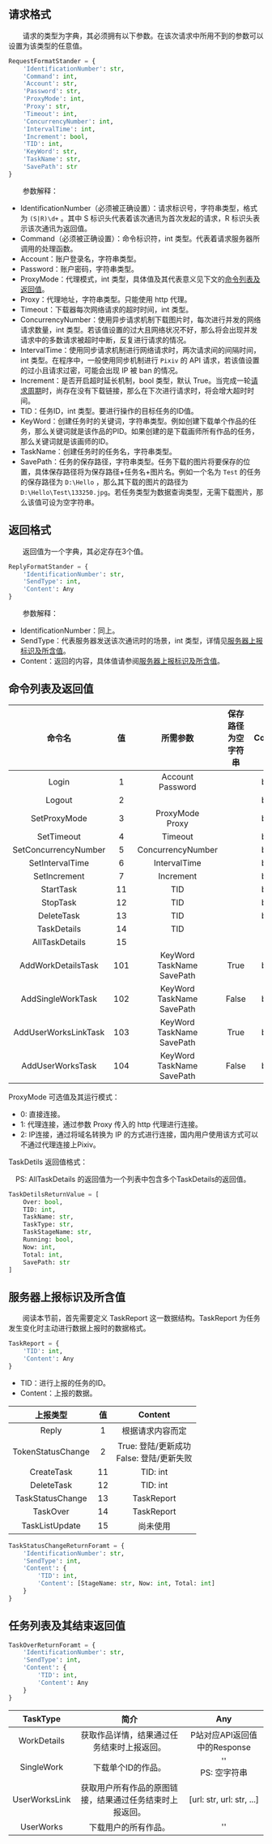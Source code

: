 ## 请求格式

&emsp;&emsp;请求的类型为字典，其必须拥有以下参数。在该次请求中所用不到的参数可以设置为该类型的任意值。

```python
RequestFormatStander = {
    'IdentificationNumber': str,
    'Command': int,
    'Account': str,
    'Password': str,
    'ProxyMode': int,
    'Proxy': str,
    'Timeout': int,
    'ConcurrencyNumber': int,
    'IntervalTime': int,
    'Increment': bool,
    'TID': int,
    'KeyWord': str,
    'TaskName': str,
    'SavePath': str
}
```

&emsp;&emsp;参数解释：

- IdentificationNumber（必须被正确设置）：请求标识号，字符串类型，格式为 `(S|R)\d+` 。其中 S 标识头代表着该次通讯为首次发起的请求，R 标识头表示该次通讯为返回值。
- Command（必须被正确设置）：命令标识符，int 类型。代表着请求服务器所调用的处理函数。
- Account：账户登录名，字符串类型。
- Password：账户密码，字符串类型。
- ProxyMode：代理模式，int 类型，具体值及其代表意义见下文的[命令列表及返回值](#命令列表及返回值)。
- Proxy：代理地址，字符串类型。只能使用 http 代理。
- Timeout：下载器每次网络请求的超时时间，int 类型。
- ConcurrencyNumber：使用异步请求机制下载图片时，每次进行并发的网络请求数量，int 类型。若该值设置的过大且网络状况不好，那么将会出现并发请求中的多数请求被超时中断，反复进行请求的情况。
- IntervalTime：使用同步请求机制进行网络请求时，两次请求间的间隔时间，int 类型。在程序中，一般使用同步机制进行 `Pixiv` 的 API 请求，若该值设置的过小且请求过密，可能会出现 IP 被 ban 的情况。
- Increment：是否开启超时延长机制，bool 类型，默认 True。当完成一轮[请求周期](#)时，尚存在没有下载链接，那么在下次进行请求时，将会增大超时时间。
- TID：任务ID，int 类型。要进行操作的目标任务的ID值。
- KeyWord：创建任务时的关键词，字符串类型。例如创建下载单个作品的任务，那么关键词就是该作品的PID。如果创建的是下载画师所有作品的任务，那么关键词就是该画师的ID。
- TaskName：创建任务时的任务名，字符串类型。
- SavePath：任务的保存路径，字符串类型。任务下载的图片将要保存的位置，具体保存路径将为保存路径+任务名+图片名。例如一个名为 `Test` 的任务的保存路径为 `D:\Hello` ，那么其下载的图片的路径为 `D:\Hello\Test\133250.jpg`。若任务类型为数据查询类型，无需下载图片，那么该值可设为空字符串。





## 返回格式

&emsp;&emsp;返回值为一个字典，其必定存在3个值。

```python
ReplyFormatStander = {
    'IdentificationNumber': str,
    'SendType': int,
    'Content': Any
}
```

&emsp;&emsp;参数解释：

- IdentificationNumber：同上。
- SendType：代表服务器发送该次通讯时的场景，int 类型，详情见[服务器上报标识及所含值](#服务器上报标识及所含值)。
- Content：返回的内容，具体值请参阅[服务器上报标识及所含值](#服务器上报标识及所含值)。





## 命令列表及返回值

|        命令名        |  值  |              所需参数               | 保存路径为空字符串 | Content |
| :------------------: | :--: | :---------------------------------: | :----------------: | :-----: |
|        Login         |  1   |        Account<br />Password        |                    |  bool   |
|        Logout        |  2   |                                     |                    |  bool   |
|     SetProxyMode     |  3   |        ProxyMode<br />Proxy         |                    |  bool   |
|      SetTimeout      |  4   |               Timeout               |                    |  bool   |
| SetConcurrencyNumber |  5   |          ConcurrencyNumber          |                    |  bool   |
|   SetIntervalTime    |  6   |            IntervalTime             |                    |  bool   |
|     SetIncrement     |  7   |              Increment              |                    |  bool   |
|      StartTask       |  11  |                 TID                 |                    |  bool   |
|       StopTask       |  12  |                 TID                 |                    |  bool   |
|      DeleteTask      |  13  |                 TID                 |                    |  bool   |
|     TaskDetails      |  14  |                 TID                 |                    |  list   |
|    AllTaskDetails    |  15  |                                     |                    |  list   |
|  AddWorkDetailsTask  | 101  | KeyWord<br />TaskName<br />SavePath |        True        |  bool   |
|  AddSingleWorkTask   | 102  | KeyWord<br />TaskName<br />SavePath |       False        |  bool   |
| AddUserWorksLinkTask | 103  | KeyWord<br />TaskName<br />SavePath |        True        |  bool   |
|   AddUserWorksTask   | 104  | KeyWord<br />TaskName<br />SavePath |       False        |  bool   |

ProxyMode 可选值及其运行模式：

- 0: 直接连接。
- 1: 代理连接，通过参数 Proxy 传入的 http 代理进行连接。
- 2: IP连接，通过将域名转换为 IP 的方式进行连接，国内用户使用该方式可以不通过代理连接上Pixiv。



TaskDetils 返回值格式：

&emsp;PS: AllTaskDetails 的返回值为一个列表中包含多个TaskDetails的返回值。

```python
TaskDetilsReturnValue = [
    Over: bool,
    TID: int,
    TaskName: str,
    TaskType: str,
    TaskStageName: str,
    Running: bool,
    Now: int,
    Total: int,
    SavePath: str
]
```



## 服务器上报标识及所含值

&emsp;&emsp;阅读本节前，首先需要定义 TaskReport 这一数据结构。TaskReport 为任务发生变化时主动进行数据上报时的数据格式。

``````python
TaskReport = {
    'TID': int,
    'Content': Any
}
``````

- TID：进行上报的任务的ID。
- Content：上报的数据。



|     上报类型      |  值  |                    Content                    |
| :---------------: | :--: | :-------------------------------------------: |
|       Reply       |  1   |               根据请求内容而定                |
| TokenStatusChange |  2   | True: 登陆/更新成功<br />False: 登陆/更新失败 |
|    CreateTask     |  11  |                   TID: int                    |
|    DeleteTask     |  12  |                   TID: int                    |
| TaskStatusChange  |  13  |                  TaskReport                   |
|     TaskOver      |  14  |                  TaskReport                   |
|  TaskListUpdate   |  15  |                   尚未使用                    |

``````python
TaskStatusChangeReturnForamt = {
    'IdentificationNumber': str,
    'SendType': int,
    'Content': {
        'TID': int,
        'Content': [StageName: str, Now: int, Total: int]
    }
}
``````





## 任务列表及其结束返回值
```python
TaskOverReturnForamt = {
    'IdentificationNumber': str,
    'SendType': int,
    'Content': {
        'TID': int,
        'Content': Any
    }
}
```

|   TaskType    |                           简介                           |             Any              |
| :-----------: | :------------------------------------------------------: | :--------------------------: |
|  WorkDetails  |        获取作品详情，结果通过任务结束时上报返回。        | P站对应API返回值中的Response |
|  SingleWork   |                    下载单个ID的作品。                    |     ''<br />PS: 空字符串     |
| UserWorksLink | 获取用户所有作品的原图链接，结果通过任务结束时上报返回。 |  [url: str, url: str, ...]   |
|   UserWorks   |                   下载用户的所有作品。                   |              ''              |
